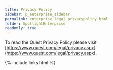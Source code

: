 ```yaml
---
title: Privacy Policy
sidebar: p_enterprise_sidebar
permalink: enterprise_legal_privacypolicy.html
folder: SpotlightEnterprise
readonly: true
---
```




To read the Quest Privacy Policy please visit [https://www.quest.com/legal/privacy.aspx](https://www.quest.com/legal/privacy.aspx).



{% include links.html %}
